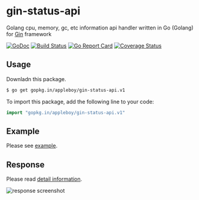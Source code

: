 # gin-status-api

Golang cpu, memory, gc, etc information api handler written in Go (Golang) for [Gin](https://github.com/gin-gonic/gin) framework

[![GoDoc](https://godoc.org/github.com/nulleof/gin-status-api?status.svg)](https://godoc.org/github.com/nulleof/gin-status-api) [![Build Status](https://travis-ci.org/nulleof/gin-status-api.svg?branch=master)](https://travis-ci.org/nulleof/gin-status-api) [![Go Report Card](https://goreportcard.com/badge/github.com/nulleof/gin-status-api)](https://goreportcard.com/report/github.com/nulleof/gin-status-api) [![Coverage Status](https://coveralls.io/repos/github/nulleof/gin-status-api/badge.svg?branch=master)](https://coveralls.io/github/nulleof/gin-status-api?branch=master)

## Usage

Downladn this package.

```bash
$ go get gopkg.in/appleboy/gin-status-api.v1
```

To import this package, add the following line to your code:

```go
import "gopkg.in/appleboy/gin-status-api.v1"
```

## Example

Please see [example](example/server.go).

## Response

Please read [detail information](https://github.com/fukata/golang-stats-api-handler#toc3).

![response screenshot](screenshot/response.png)
